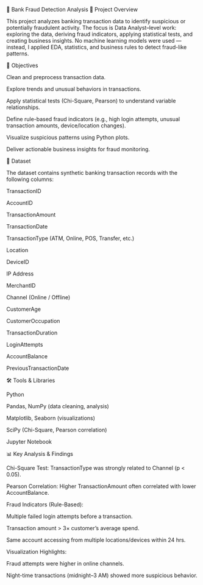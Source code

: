 🏦 Bank Fraud Detection Analysis
📌 Project Overview

This project analyzes banking transaction data to identify suspicious or potentially fraudulent activity.
The focus is Data Analyst–level work: exploring the data, deriving fraud indicators, applying statistical tests, and creating business insights.
No machine learning models were used — instead, I applied EDA, statistics, and business rules to detect fraud-like patterns.

🎯 Objectives

Clean and preprocess transaction data.

Explore trends and unusual behaviors in transactions.

Apply statistical tests (Chi-Square, Pearson) to understand variable relationships.

Define rule-based fraud indicators (e.g., high login attempts, unusual transaction amounts, device/location changes).

Visualize suspicious patterns using Python plots.

Deliver actionable business insights for fraud monitoring.

📂 Dataset

The dataset contains synthetic banking transaction records with the following columns:

TransactionID

AccountID

TransactionAmount

TransactionDate

TransactionType (ATM, Online, POS, Transfer, etc.)

Location

DeviceID

IP Address

MerchantID

Channel (Online / Offline)

CustomerAge

CustomerOccupation

TransactionDuration

LoginAttempts

AccountBalance

PreviousTransactionDate

🛠️ Tools & Libraries

Python

Pandas, NumPy (data cleaning, analysis)

Matplotlib, Seaborn (visualizations)

SciPy (Chi-Square, Pearson correlation)

Jupyter Notebook

📊 Key Analysis & Findings

Chi-Square Test: TransactionType was strongly related to Channel (p < 0.05).

Pearson Correlation: Higher TransactionAmount often correlated with lower AccountBalance.

Fraud Indicators (Rule-Based):

Multiple failed login attempts before a transaction.

Transaction amount > 3× customer’s average spend.

Same account accessing from multiple locations/devices within 24 hrs.

Visualization Highlights:

Fraud attempts were higher in online channels.

Night-time transactions (midnight–3 AM) showed more suspicious behavior.